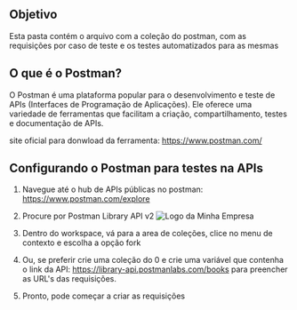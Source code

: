 ## Objetivo

Esta pasta contém o arquivo com a coleção do postman, com as requisições por caso de teste e os testes automatizados para as mesmas

## O que é o Postman?

O Postman é uma plataforma popular para o desenvolvimento e teste de APIs (Interfaces de Programação de Aplicações). 
Ele oferece uma variedade de ferramentas que facilitam a criação, compartilhamento, testes e documentação de APIs.

site oficial para donwload da ferramenta: https://www.postman.com/

## Configurando o Postman para testes na APIs

1. Navegue até o hub de APIs públicas no postman:  https://www.postman.com/explore

2. Procure por Postman Library API v2
![Logo da Minha Empresa](https://github.com/tatarv/API-Testing-Project/tree/main/2.%20Postman/screenshots/Postman_explore)

3. Dentro do workspace, vá para a area de coleções, clice no menu de contexto e escolha a opção fork
4. Ou, se preferir crie uma coleção do 0 e crie uma variável que contenha o link da API: https://library-api.postmanlabs.com/books 
para preencher as URL's das requisições.
5. Pronto, pode começar a criar as requisições


